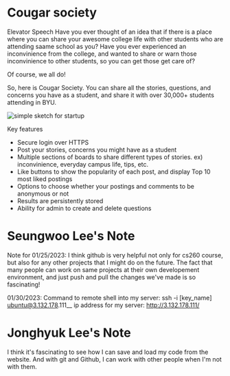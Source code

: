 # Cougar society

Elevator Speech
Have you ever thought of an idea that if there is a place where you can share your awesome college life with other students who are attending saame school as you?
Have you ever experienced an inconvinience from the college, and wanted to share or warn those inconvinience to other students, so you can get those get care of?

Of course, we all do!

So, here is Cougar Society.
You can share all the stories, questions, and concerns you have as a student, and share it with over 30,000+ students attending in BYU.

![simple sketch for startup](https://user-images.githubusercontent.com/92830075/215238607-6bf302a2-7640-4591-9e35-bed12f6de73b.png)

Key features
  * Secure login over HTTPS
  * Post your stories, concerns you might have as a student
  * Multiple sections of boards to share different types of stories. ex) inconvinience, everyday campus life, tips, etc.
  * Like buttons to show the popularity of each post, and display Top 10 most liked postings
  * Options to choose whether your postings and comments to be anonymous or not
  * Results are persistently stored
  * Ability for admin to create and delete questions

# Seungwoo Lee's Note
Note for 01/25/2023:
I think github is very helpful not only for cs260 course, but also for any other projects that I might do on the future.
The fact that many people can work on same projects at their own developement environment, and just push and pull the changes we've made is so fascinating!

01/30/2023:
Command to remote shell into my server: ssh -i [key_name] ubuntu@3.132.178.111__
ip address for my server: http://3.132.178.111/

# Jonghyuk Lee's Note
I think it's fascinating to see how I can save and load my code from the website. And with git and Github, I can work with other people when I'm not with them.
